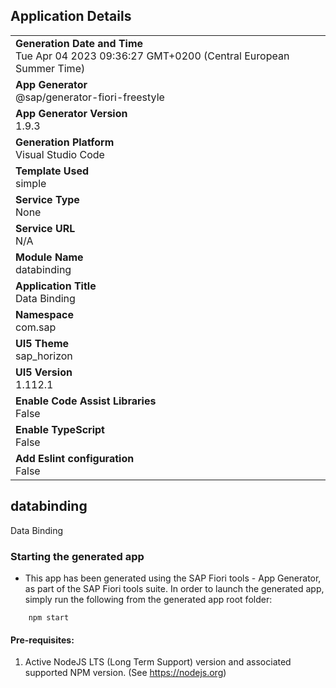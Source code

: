 ## Application Details
|               |
| ------------- |
|**Generation Date and Time**<br>Tue Apr 04 2023 09:36:27 GMT+0200 (Central European Summer Time)|
|**App Generator**<br>@sap/generator-fiori-freestyle|
|**App Generator Version**<br>1.9.3|
|**Generation Platform**<br>Visual Studio Code|
|**Template Used**<br>simple|
|**Service Type**<br>None|
|**Service URL**<br>N/A
|**Module Name**<br>databinding|
|**Application Title**<br>Data Binding|
|**Namespace**<br>com.sap|
|**UI5 Theme**<br>sap_horizon|
|**UI5 Version**<br>1.112.1|
|**Enable Code Assist Libraries**<br>False|
|**Enable TypeScript**<br>False|
|**Add Eslint configuration**<br>False|

## databinding

Data Binding

### Starting the generated app

-   This app has been generated using the SAP Fiori tools - App Generator, as part of the SAP Fiori tools suite.  In order to launch the generated app, simply run the following from the generated app root folder:

```
    npm start
```

#### Pre-requisites:

1. Active NodeJS LTS (Long Term Support) version and associated supported NPM version.  (See https://nodejs.org)


